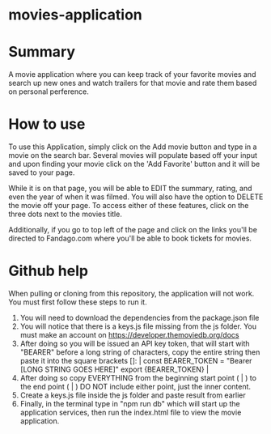 # movies-application

# Summary
A movie application where you can keep track of your favorite movies and search up new ones and watch trailers for that movie and rate them based on personal perference. 

# How to use
To use this Application, simply click on the Add movie button and type in a movie on the search bar. Several movies will populate based off your input and upon finding your movie click on the 'Add Favorite' button and it will be saved to your page. 

While it is on that page, you will be able to EDIT the summary, rating, and even the year of when it was filmed. You will also have the option to DELETE the movie off your page. To access either of these features, click on the three dots next to the movies title.

Additionally, if you go to top left of the page and click on the links you'll be directed to Fandago.com where you'll be able to book tickets for movies. 

# Github help

When pulling or cloning from this repository, the application will not work. You must first follow these steps to run it.

1. You will need to download the dependencies from the package.json file
2. You will notice that there is a keys.js file missing from the js folder. You must make an account on https://developer.themoviedb.org/docs 
3. After doing so you will be issued an API key token, that will start with "BEARER" before a long string of characters, copy the entire string then paste it into the square brackets []: | const BEARER_TOKEN = "Bearer [LONG STRING GOES HERE]"
   export {BEARER_TOKEN} |
4. After doing so copy EVERYTHING from the beginning start point ( | ) to the end point ( | ) DO NOT include either point, just the inner content. 
5. Create a keys.js file inside the js folder and paste result from earlier
6. Finally, in the terminal type in "npm run db" which will start up the application services, then run the index.html file to view the movie application.  